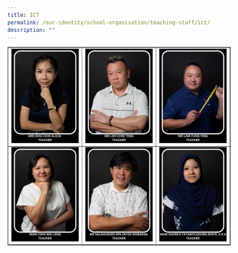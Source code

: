 ```yaml
---
title: ICT
permalink: /our-identity/school-organisation/teaching-staff/ict/
description: ""
---
```

<table style="border-collapse: collapse; width: 100%;" border="1">
<tbody>
<tr>
<td style="width: 33.3333%;"><img src="/images/ict1.jpg"></td>
<td style="width: 33.3333%;"><img src="/images/ict2.jpg"></td>
<td style="width: 33.3333%;"><img src="/images/ict3.jpg"></td>
</tr>
<tr>
<td style="width: 33.3333%;"><img src="/images/ict4.jpg"></td>
<td style="width: 33.3333%;"><img src="/images/ict5.jpg"></td>
<td style="width: 33.3333%;"><img src="/images/ict6.jpg"></td>
</tr>
</tbody>
</table>